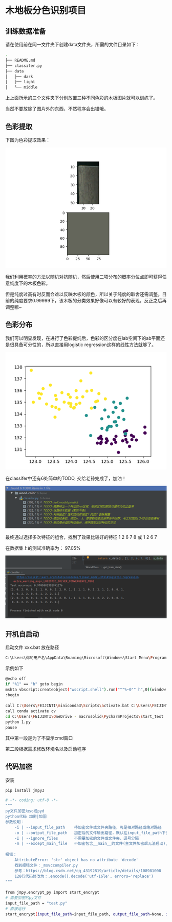 # 木地板分色识别项目

## 训练数据准备

请在使用前在同一文件夹下创建data文件夹，所需的文件目录如下：

```bash
.
├── README.md
├── classifer.py
├── data
│   ├── dark
│   ├── light
│   └── middle
```

上上面所示的三个文件夹下分别放置三种不同色彩的木板图片就可以训练了。

当然不要放除了图片外的东西，不然程序会出错哦。

## 色彩提取

下图为色彩提取效果：

![从木板中提取色彩](./pics/从木板中提取色彩.png)

我们利用概率的方法以随机对抗随机，然后使用二项分布的概率分位点即可获得任意纯度下的木板色彩。

但是纯度过高有时反而会难以反映木板的颜色，所以关于纯度的取舍还需调整。目前的纯度要求0.99999下，该木板的分类效果好像可以有较好的表现，反正之后再调整嘛~

## 色彩分布

我们可以明显发现，在进行了色彩提纯后，色彩的区分度在lab空间下的ab平面还是很具备可分性的，所以直接用logistic regression这样的线性方法就够了。

![色彩分类](./pics/色彩分类.png)

在classifer中还有6处简单的TODO, 交给老孙完成了，加油！

![image-20201105104225975](./pics/TODO.png)



最终通过选择多次特征的组合，找到了效果比较好的特征 1 2 6 7 8 或 1 2 6 7 

在数据集上的测试准确率为： 97.05%

![测试结果](./pics/result.png)

## 开机自启动

启动文件 xxx.bat 放在路径
```bash
C:\Users\你的用户名\AppData\Roaming\Microsoft\Windows\Start Menu\Programs\Startup
```
示例如下
```bash
@echo off
if "%1" == "h" goto begin
mshta vbscript:createobject("wscript.shell").run("""%~0"" h",0)(window.close)&&exit
:begin

call C:\Users\FEIJINTI\miniconda3\Scripts\activate.bat C:\Users\FEIJINTI\miniconda3
call conda activate cv
cd C:\Users\FEIJINTI\OneDrive - macrosolid\PycharmProjects\start_test
python 1.py
pause
```
其中第一段是为了不显示cmd窗口

第二段根据需求修改环境名以及启动程序

## 代码加密

安装
```bash
pip install jmpy3

```

```bash
# -*- coding: utf-8 -*-
"""
py文件加密为so或pyd
python代码 加密|加固
参数说明：
    -i | --input_file_path    待加密文件或文件夹路径，可是相对路径或绝对路径
    -o | --output_file_path   加密后的文件输出路径，默认在input_file_path下创建dist文件夹，存放加密后的文件
    -I | --ignore_files       不需要加密的文件或文件夹，逗号分隔
    -m | --except_main_file   不加密包含__main__的文件(主文件加密后无法启动), 值为0、1。 默认为1

报错：
    AttributeError: 'str' object has no attribute 'decode'
    找到报错文件：_msvccompiler.py
    参考：https://blog.csdn.net/qq_43192819/article/details/108981008
    128行代码修改为：.encode().decode('utf-16le', errors='replace')
"""

from jmpy.encrypt_py import start_encrypt
# 需要加密的py文件
input_file_path = "test.py"
# 直接运行
start_encrypt(input_file_path=input_file_path, output_file_path=None, ignore_files=None, except_main_file=0)

```